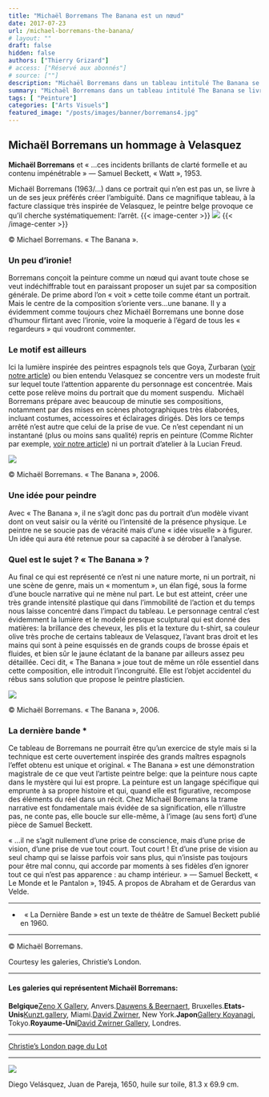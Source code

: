 ```yaml
---
title: "Michaël Borremans The Banana est un nœud"
date: 2017-07-23
url: /michael-borremans-the-banana/
# layout: ""
draft: false
hidden: false
authors: ["Thierry Grizard"]
# access: ["Réservé aux abonnés"]
# source: [""]
description: "Michaël Borremans dans un tableau intitulé The Banana se livre avec une bonne dose d'ironie à un exercice de style virtuose et particulièrement efficace"
summary: "Michaël Borremans dans un tableau intitulé The Banana se livre avec une bonne dose d'ironie à un exercice de style virtuose et particulièrement efficace"
tags: [ "Peinture"]
categories: ["Arts Visuels"]
featured_image: "/posts/images/banner/borremans4.jpg"
---
```

## Michaël Borremans un hommage à Velasquez

**Michaël Borremans** et « …ces incidents brillants de clarté formelle et au contenu impénétrable » — Samuel Beckett, « Watt », 1953.

Michaël Borremans (1963/…) dans ce portrait qui n’en est pas un, se livre à un de ses jeux préférés créer l’ambiguïté. Dans ce magnifique tableau, à la facture classique très inspirée de Velasquez, le peintre belge provoque ce qu’il cherche systématiquement: l’arrêt.
{{< image-center >}}
![](/posts/images/borremans/michael-borremans-artiste-peintre-peinture-portrait-the-banana.jpg)
{{< /image-center >}}

© Michael Borremans. « The Banana ».

### Un peu d’ironie!

Borremans conçoit la peinture comme un nœud qui avant toute chose se veut indéchiffrable tout en paraissant proposer un sujet par sa composition générale.
De prime abord l’on « voit » cette toile comme étant un portrait. Mais le centre de la composition s’oriente vers…une banane. Il y a évidemment comme toujours chez Michaël Borremans une bonne dose d’humour flirtant avec l’ironie, voire la moquerie à l’égard de tous les « regardeurs » qui voudront commenter.

### Le motif est ailleurs

Ici la lumière inspirée des peintres espagnols tels que Goya, Zurbaran ([voir notre article](/michael-borremans-et-zurbaran/)) ou bien entendu Velasquez se concentre vers un modeste fruit sur lequel toute l’attention apparente du personnage est concentrée. Mais cette pose relève moins du portrait que du moment suspendu.
 Michaël Borremans prépare avec beaucoup de minutie ses compositions, notamment par des mises en scènes photographiques très élaborées, incluant costumes, accessoires et éclairages dirigés. Dès lors ce temps arrêté n’est autre que celui de la prise de vue. Ce n’est cependant ni un instantané (plus ou moins sans qualité) repris en peinture (Comme Richter par exemple, [voir notre article](/gerhard-richter-et-la-photographie/)) ni un portrait d’atelier à la Lucian Freud.

![](/posts/images/borremans/michael-borremans-artiste-peintre-peinture-portrait-the-banana-6.jpg)

© Michaël Borremans. « The Banana », 2006.

### Une idée pour peindre

Avec « The Banana », il ne s’agit donc pas du portrait d’un modèle vivant dont on veut saisir ou la vérité ou l’intensité de la présence physique. Le peintre ne se soucie pas de véracité mais d’une « idée visuelle » à figurer. Un idée qui aura été retenue pour sa capacité à se dérober à l’analyse.

### Quel est le sujet ? « The Banana » ?

Au final ce qui est représenté ce n’est ni une nature morte, ni un portrait, ni une scène de genre, mais un « momentum », un élan figé, sous la forme d’une boucle narrative qui ne mène nul part. Le but est atteint, créer une très grande intensité plastique qui dans l’immobilité de l’action et du temps nous laisse concentré dans l’impact du tableau.
Le personnage central c’est évidemment la lumière et le modelé presque sculptural qui est donné des matières: la brillance des cheveux, les plis et la texture du t-shirt, sa couleur olive très proche de certains tableaux de Velasquez, l’avant bras droit et les mains qui sont à peine esquissés en de grands coups de brosse épais et fluides, et bien sûr le jaune éclatant de la banane par ailleurs assez peu détaillée. Ceci dit, « The Banana » joue tout de même un rôle essentiel dans cette composition, elle introduit l’incongruité. Elle est l’objet accidentel du rébus sans solution que propose le peintre plasticien.

![](/posts/images/borremans/michael-borremans-artiste-peintre-peinture-portrait-the-banana-5.jpg)

© Michaël Borremans. « The Banana », 2006.

### La dernière bande *

Ce tableau de Borremans ne pourrait être qu’un exercice de style mais si la technique est certe ouvertement inspirée des grands maîtres espagnols l’effet obtenu est unique et original.
« The Banana » est une démonstration magistrale de ce que veut l’artiste peintre belge: que la peinture nous capte dans le mystère qui lui est propre. La peinture est un langage spécifique qui emprunte à sa propre histoire et qui, quand elle est figurative, recompose des éléments du réel dans un récit. Chez Michaël Borremans la trame narrative est fondamentale mais évidée de sa signification, elle n’illustre pas, ne conte pas, elle boucle sur elle-même, à l’image (au sens fort) d’une pièce de Samuel Beckett.

« …il ne s’agit nullement d’une prise de conscience, mais d’une prise de vision, d’une prise de vue tout court. Tout court ! Et d’une prise de vision au seul champ qui se laisse parfois voir sans plus, qui n’insiste pas toujours pour être mal connu, qui accorde par moments à ses fidèles d’en ignorer tout ce qui n’est pas apparence : au champ intérieur. » — Samuel Beckett, « Le Monde et le Pantalon », 1945. A propos de Abraham et de Gerardus van Velde.

---

*   « La Dernière Bande » est un texte de théâtre de Samuel Beckett publié en 1960.

---

© Michaël Borremans.

Courtesy les galeries, Christie’s London.

---

#### Les galeries qui représentent Michaël Borremans:

**Belgique**[Zeno X Gallery](http://www.zeno-x.com/?ref=artefields.net), Anvers.[Dauwens & Beernaert](http://www.dauwensbeernaert.com/artists/michael-borremans/works?ref=artefields.net), Bruxelles.**Etats-Unis**[Kunzt.gallery](http://www.artfacts.net/fr/institution/kunztgallery-32073/vue-globale.html?ref=artefields.net), Miami.[David Zwirner](http://www.artfacts.net/fr/institution/david-zwirner-1801/vue-globale.html?ref=artefields.net), New York.**Japon**[Gallery Koyanagi](http://www.artfacts.net/membership?ref=artefields.net), Tokyo.**Royaume-Uni**[David Zwirner Gallery](http://www.artfacts.net/membership?ref=artefields.net), Londres.

---

[Christie’s London page du Lot](http://www.christies.com/lotfinder/paintings/michael-borremans-the-banana-5972477-details.aspx?from=searchresults&amp;intObjectID=5972477&amp;sid=77169c12-4147-4a66-be01-fc09d80cb2d7&amp;ref=artefields.net)

---

![](/velasquez-diego-velasquez-Juan-de-Pareja-peinture-baroque-artiste-peintre-portrait-1030x1030.jpg)

Diego Velásquez, Juan de Pareja, 1650, huile sur toile, 81.3 x 69.9 cm.